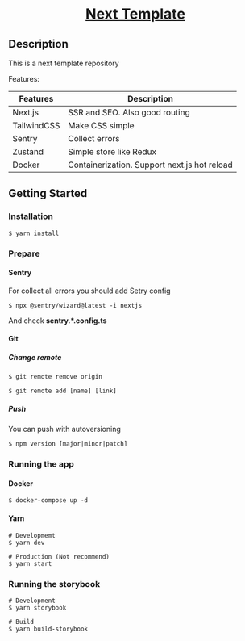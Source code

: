 <a href="https://jourloy.com/">
	<h1 align="center">
		Next Template
	</h1>
</a>

## Description

This is a next template repository

Features:

| Features    | Description                                  |
|-------------|----------------------------------------------|
| Next.js     | SSR and SEO. Also good routing               |
| TailwindCSS | Make CSS simple                              |
| Sentry      | Collect errors                               |
| Zustand     | Simple store like Redux                      |
| Docker      | Containerization. Support next.js hot reload |

## Getting Started

### Installation

```shell
$ yarn install
```

### Prepare

#### Sentry

For collect all errors you should add Setry config

```shell
$ npx @sentry/wizard@latest -i nextjs
```

And check **sentry.*.config.ts**

#### Git

##### Change remote

```shell
$ git remote remove origin

$ git remote add [name] [link]
```

##### Push

You can push with autoversioning

```shell
$ npm version [major|minor|patch]
```

### Running the app

#### Docker

```shell
$ docker-compose up -d
```

#### Yarn

```shell
# Developmemt
$ yarn dev

# Production (Not recommend)
$ yarn start
```

### Running the storybook

```shell
# Development
$ yarn storybook

# Build
$ yarn build-storybook
```
